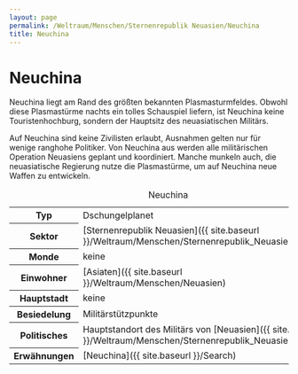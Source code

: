 ```yaml
---
layout: page
permalink: /Weltraum/Menschen/Sternenrepublik Neuasien/Neuchina
title: Neuchina
---
```



# Neuchina


Neuchina liegt am Rand des größten bekannten Plasmasturmfeldes. Obwohl diese Plasmastürme nachts ein tolles Schauspiel liefern, ist Neuchina keine Touristenhochburg, sondern der Hauptsitz des neuasiatischen Militärs.

Auf Neuchina sind keine Zivilisten erlaubt, Ausnahmen gelten nur für wenige ranghohe Politiker. Von Neuchina aus werden alle militärischen Operation Neuasiens geplant und koordiniert. Manche munkeln auch, die neuasiatische Regierung nutze die Plasmastürme, um auf Neuchina neue Waffen zu entwickeln.


<aside>
<table data-type="planet">
<caption>Neuchina</caption>
<tbody>
<tr><th>Typ</th><td>Dschungelplanet</td></tr>
<tr><th>Sektor</th><td>[Sternenrepublik Neuasien]({{ site.baseurl }}/Weltraum/Menschen/Sternenrepublik_Neuasien/index)</td></tr>
<tr><th>Monde</th><td>keine</td></tr>
<tr><th>Einwohner</th><td>[Asiaten]({{ site.baseurl }}/Weltraum/Menschen/Neuasien)</td></tr>
<tr><th>Hauptstadt</th><td>keine</td></tr>
<tr><th>Besiedelung</th><td>Militärstützpunkte</td></tr>
<tr><th>Politisches</th><td>Hauptstandort des Militärs von [Neuasien]({{ site.baseurl }}/Weltraum/Menschen/Sternenrepublik_Neuasien/index)</td></tr>
<tr><th>Erwähnungen</th><td>[Neuchina]({{ site.baseurl }}/Search)</td></tr>
</tbody>
</table>

</aside>

